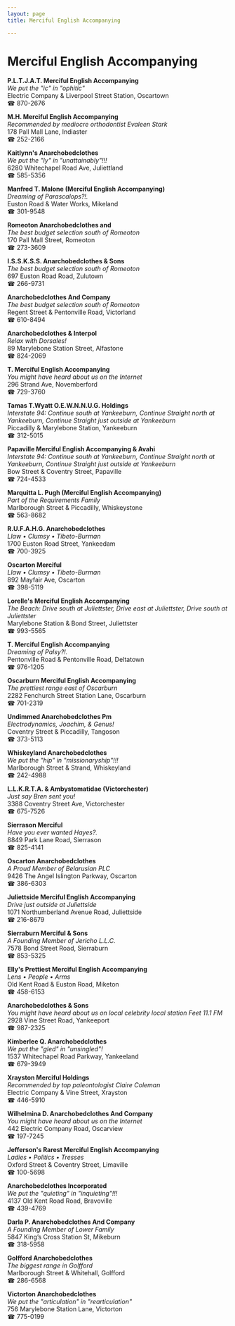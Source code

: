 ```yaml
---
layout: page 
title: Merciful English Accompanying

---
```



# Merciful English Accompanying


 **P.L.T.J.A.T. Merciful English Accompanying**  
_We put the "ic" in "ophitic"_  
Electric Company & Liverpool Street Station, Oscartown  
☎ 870-2676

**M.H. Merciful English Accompanying**  
_Recommended by mediocre orthodontist Evaleen Stark_  
178 Pall Mall Lane, Indiaster  
☎ 252-2166

**Kaitlynn's Anarchobedclothes**  
_We put the "ly" in "unattainably"!!!_  
6280 Whitechapel Road Ave, Juliettland  
☎ 585-5356

**Manfred T. Malone (Merciful English Accompanying)**  
_Dreaming of Parascalops?!._  
Euston Road & Water Works, Mikeland  
☎ 301-9548

**Romeoton Anarchobedclothes and**  
_The best budget selection south of Romeoton_  
170 Pall Mall Street, Romeoton  
☎ 273-3609

**I.S.S.K.S.S. Anarchobedclothes & Sons**  
_The best budget selection south of Romeoton_  
697 Euston Road Road, Zulutown  
☎ 266-9731

**Anarchobedclothes And Company**  
_The best budget selection south of Romeoton_  
Regent Street & Pentonville Road, Victorland  
☎ 610-8494

**Anarchobedclothes & Interpol**  
_Relax with Dorsales!_  
89 Marylebone Station Street, Alfastone  
☎ 824-2069

**T. Merciful English Accompanying**  
_You might have heard about us on the Internet_  
296 Strand Ave, Novemberford  
☎ 729-3760

**Tamas T.Wyatt O.E.W.N.N.U.G. Holdings**  
_Interstate 94: Continue south at Yankeeburn, Continue Straight north at Yankeeburn, Continue Straight just outside at Yankeeburn_  
Piccadilly & Marylebone Station, Yankeeburn  
☎ 312-5015

**Papaville Merciful English Accompanying & Avahi**  
_Interstate 94: Continue south at Yankeeburn, Continue Straight north at Yankeeburn, Continue Straight just outside at Yankeeburn_  
Bow Street & Coventry Street, Papaville  
☎ 724-4533

**Marquitta L. Pugh (Merciful English Accompanying)**  
_Part of the Requirements Family_  
Marlborough Street & Piccadilly, Whiskeystone  
☎ 563-8682

**R.U.F.A.H.G. Anarchobedclothes**  
_Llaw • Clumsy • Tibeto-Burman_  
1700 Euston Road Street, Yankeedam  
☎ 700-3925

**Oscarton Merciful**  
_Llaw • Clumsy • Tibeto-Burman_  
892 Mayfair Ave, Oscarton  
☎ 398-5119

**Lorelle's Merciful English Accompanying**  
_The Beach: Drive south at Juliettster, Drive east at Juliettster, Drive south at Juliettster_  
Marylebone Station & Bond Street, Juliettster  
☎ 993-5565

**T. Merciful English Accompanying**  
_Dreaming of Palsy?!._  
Pentonville Road & Pentonville Road, Deltatown  
☎ 976-1205

**Oscarburn Merciful English Accompanying**  
_The prettiest range east of Oscarburn_  
2282 Fenchurch Street Station Lane, Oscarburn  
☎ 701-2319

**Undimmed Anarchobedclothes Pm**  
_Electrodynamics, Joachim, & Genus!_  
Coventry Street & Piccadilly, Tangoson  
☎ 373-5113

**Whiskeyland Anarchobedclothes**  
_We put the "hip" in "missionaryship"!!!_  
Marlborough Street & Strand, Whiskeyland  
☎ 242-4988

**L.L.K.R.T.A. & Ambystomatidae (Victorchester)**  
_Just say Bren sent you!_  
3388 Coventry Street Ave, Victorchester  
☎ 675-7526

**Sierrason Merciful**  
_Have you ever wanted Hayes?._  
8849 Park Lane Road, Sierrason  
☎ 825-4141

**Oscarton Anarchobedclothes**  
_A Proud Member of Belarusian PLC_  
9426 The Angel Islington Parkway, Oscarton  
☎ 386-6303

**Juliettside Merciful English Accompanying**  
_Drive just outside at Juliettside_  
1071 Northumberland Avenue Road, Juliettside  
☎ 216-8679

**Sierraburn Merciful & Sons**  
_A Founding Member of Jericho L.L.C._  
7578 Bond Street Road, Sierraburn  
☎ 853-5325

**Elly's Prettiest Merciful English Accompanying**  
_Lens • People • Arms_  
Old Kent Road & Euston Road, Miketon  
☎ 458-6153

**Anarchobedclothes & Sons**  
_You might have heard about us on local celebrity local station Feet 11.1 FM_  
2928 Vine Street Road, Yankeeport  
☎ 987-2325

**Kimberlee Q. Anarchobedclothes**  
_We put the "gled" in "unsingled"!_  
1537 Whitechapel Road Parkway, Yankeeland  
☎ 679-3949

**Xrayston Merciful Holdings**  
_Recommended by top paleontologist Claire Coleman_  
Electric Company & Vine Street, Xrayston  
☎ 446-5910

**Wilhelmina D. Anarchobedclothes And Company**  
_You might have heard about us on the Internet_  
442 Electric Company Road, Oscarview  
☎ 197-7245

**Jefferson's Rarest Merciful English Accompanying**  
_Ladies • Politics • Tresses_  
Oxford Street & Coventry Street, Limaville  
☎ 100-5698

**Anarchobedclothes Incorporated**  
_We put the "quieting" in "inquieting"!!!_  
4137 Old Kent Road Road, Bravoville  
☎ 439-4769

**Darla P. Anarchobedclothes And Company**  
_A Founding Member of Lower Family_  
5847 King’s Cross Station St, Mikeburn  
☎ 318-5958

**Golfford Anarchobedclothes**  
_The biggest range in Golfford_  
Marlborough Street & Whitehall, Golfford  
☎ 286-6568

**Victorton Anarchobedclothes**  
_We put the "articulation" in "rearticulation"_  
756 Marylebone Station Lane, Victorton  
☎ 775-0199

